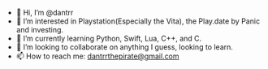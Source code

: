 - 👋 Hi, I’m @dantrr
- 👀 I’m interested in Playstation(Especially the Vita), the Play.date by Panic and investing.
- 🌱 I’m currently learning Python, Swift, Lua, C++, and C.
- 💞️ I’m looking to collaborate on anything I guess, looking to learn.
- 📫 How to reach me: dantrrthepirate@gmail.com

<!---
dantrr/dantrr is a ✨ special ✨ repository because its `README.md` (this file) appears on your GitHub profile.
You can click the Preview link to take a look at your changes.
--->
